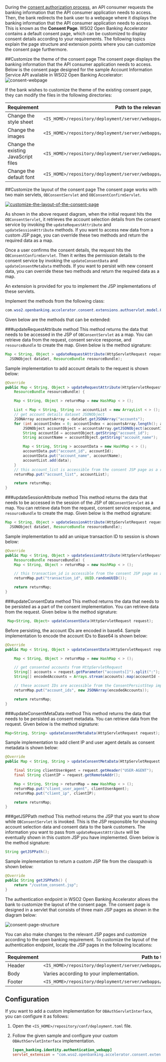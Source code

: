 During the [consent authorization process](../learn/consent-authorization-intro.md), an API consumer requests the banking 
information that the API consumer application needs to access. Then, the bank redirects the bank user to a webpage where 
it displays the banking information that the API consumer application needs to access. This is known as the **Consent Page**. 
WSO2 Open Banking Accelerator contains a default consent page, which can be customized to display consent details according 
to your requirements. The following topics explain the page structure and extension points where you can customize the consent page furthermore.

##Customize the theme of the consent page
The consent page displays the banking information that the API consumer application needs to access. 
Below is the consent page designed for the sample Account Information Service API available in WSO2 Open Banking Accelerator:
![consent-webpage](../assets/img/develop/customizing-consent-page/information-in-the-consent-page.png)

If the bank wishes to customize the theme of the existing consent page, they can modify the files in the following 
directories: 

| Requirement | Path to the relevant file |
|---------|---------    |
|Change the style sheet|`<IS_HOME>/repository/deployment/server/webapps/ob#authenticationendpoint/css`|
|Change the images|`<IS_HOME>/repository/deployment/server/webapps/ob#authenticationendpoint/images`|
|Change the existing JavaScript files|`<IS_HOME>/repository/deployment/server/webapps/ob#authenticationendpoint/js`|
|Change the default font|`<IS_HOME>/repository/deployment/server/webapps/ob#authenticationendpoint/fonts`|

##Customize the layout of the consent page
The consent page works with two main servlets, `OBConsentServlet` and `OBConsentConfirmServlet`.

[![customize-the-layout-of-the-consent-page](../assets/img/develop/customizing-consent-page/customize-the-layout-of-the-consent-page.png) ](../assets/img/develop/customizing-consent-page/customize-the-layout-of-the-consent-page.png)

As shown in the above request diagram, when the initial request hits the `OBConsentServlet`, it retrieves the account selection details from the consent service by invoking the `updateRequestAttribute` and `updateSessionAttribute` methods. If you want to access new data from a custom JSP page, you can override these two methods and return the required data as a map.

Once a user confirms the consent details, the request hits the `OBConsentConfirmServlet`. Then it writes the permission details to the consent service by invoking the `updateConsentData` and `updateConsentMetaData` methods. If you want to persist with new consent data, you can override these two methods and return the required data as a map.

An extension is provided for you to implement the JSP implementations of these servlets.

Implement the methods from the following class:
```java
com.wso2.openbanking.accelerator.consent.extensions.authservlet.model.OBAuthServletInterface
```

Given below are the methods that can be extended:

###updateRequestAttribute method 
This method returns the data that needs to be accessed in the JSP of `OBConsentServlet` as a map. You can retrieve data 
from the request, consent service response, and `resourceBundle` to create the map. Given below is the method signature:
```java
Map < String, Object > updateRequestAttribute(HttpServletRequest request,
  JSONObject dataSet, ResourceBundle resourceBundle);
```
Sample implementation to add account details to the request is shown below:

```java
@Override
public Map < String, Object > updateRequestAttribute(HttpServletRequest request, JSONObject dataSet,
    ResourceBundle resourceBundle) {

    Map < String, Object > returnMap = new HashMap < > ();

    List < Map < String, String >> accountList = new ArrayList < > ();
    // get account details dataset JSONObject
    JSONArray accountsArray = dataSet.getJSONArray("accounts");
    for (int accountIndex = 0; accountIndex < accountsArray.length(); accountIndex++) {
        JSONObject accountObject = accountsArray.getJSONObject(accountIndex);
        String accountId = accountObject.getString("account_id");
        String accountName = accountObject.getString("account_name");

        Map < String, String > accountData = new HashMap < > ();
        accountData.put("account_id", accountId);
        accountData.put("account_name", accountName);
        accountList.add(data);
    }
    // this account_list is accessible from the consent JSP page as a request attribute
    returnMap.put("account_list", accountList);

    return returnMap;
}
```

###updateSessionAttribute method
This method returns the data that needs to be accessed in the session of the JSP of `OBConsentServlet` as a map. You can 
retrieve data from the request, consent service response, and `resourceBundle` to create the map. Given below is the method signature:
```java
Map < String, Object > updateSessionAttribute(HttpServletRequest request,
  JSONObject dataSet, ResourceBundle resourceBundle);
```
Sample implementation to add an unique transaction ID to session is shown below:

```java
@Override
public Map < String, Object > updateSessionAttribute(HttpServletRequest request, JSONObject dataSet,
    ResourceBundle resourceBundle) {
    Map < String, Object > returnMap = new HashMap < > ();

    // this transaction_id is accessible from the consent JSP page as a session attribute
    returnMap.put("transaction_id", UUID.randomUUID());

    return returnMap;
}
```

###updateConsentData method
This method returns the data that needs to be persisted as a part of the consent implementation. You can retrieve data 
from the request. Given below is the method signature:
```java
 Map<String, Object> updateConsentData(HttpServletRequest request);
```

Before persisting, the account IDs are encoded in base64. Sample implementation to encode the account IDs to Base64 is shown below:

```java
@Override
public Map < String, Object > updateConsentData(HttpServletRequest request) {

    Map < String, Object > returnMap = new HashMap < > ();

    // get consented accounts from HttpServletRequest
    String[] accounts = request.getParameter("accounts[]").split(":");
    String[] encodedAccounts = Arrays.stream(accounts).map(accountId - > Base64.getEncoder().encodeToString(accountId.getBytes())).toArray(String[]::new);

    // these account IDs are accessible from the ConsentPersistStep implementations
    returnMap.put("account_ids", new JSONArray(encodedAccounts));

    return returnMap;
}
```

###updateConsentMetaData method 
This method returns the data that needs to be persisted as consent metadata. You can retrieve data from the request. Given below is the method signature:
```java
Map<String, String> updateConsentMetaData(HttpServletRequest request);
```
Sample implementation to add client IP and user agent details as consent metadata is shown below:

```java
@Override
public Map < String, String > updateConsentMetaData(HttpServletRequest request) {

    final String clientUserAgent = request.getHeader("USER-AGENT");
    final String clientIP = request.getRemoteAddr();

    Map < String, String > returnMap = new HashMap < > ();
    returnMap.put("client_user_agent", clientUserAgent);
    returnMap.put("client_ip", clientIP);

    return returnMap;
}
```

###getJSPPath method
This method returns the JSP that you want to show while `OBConsentServlet` is invoked. This is the JSP responsible for 
showing account selection data and consent data to the bank customers. The information you want to pass from `updateRequestAttribute` will be eventually 
shown in this custom JSP you have implemented. Given below is the method signature:
```java
String getJSPPath();
```
Sample implementation to return a custom JSP file from the classpath is shown below:
```java
@Override
public String getJSPPath() {
    return "/custom_consent.jsp";
}
```

The authentication endpoint in WSO2 Open Banking Accelerator allows the bank to customize the layout of the consent page. 
The consent page is designed in a servlet that consists of three main JSP pages as shown in the diagram below: 

![consent-page-structure](../assets/img/develop/customizing-consent-page/consent-page-structure.png)

You can also make changes to the relevant JSP pages and customize according to the open banking requirement. To customize 
the layout of the authentication endpoint, locate the JSP pages in the following locations:

| Requirement | Path to the relevant file |
|---------|---------    |
|Header|`<IS_HOME>/repository/deployment/server/webapps/ob#authenticationendpoint/includes/consent_top.jsp`|
|Body| Varies according to your implementation.|
|Footer|`<IS_HOME>/repository/deployment/server/webapps/ob#authenticationendpoint/includes/consent_bottom.jsp`|

## Configuration               
If you want to add a custom implementation for `OBAuthServletInterface`, you can configure it as follows:

1. Open the `<IS_HOME>/repository/conf/deployment.toml` file.
2. Follow the given sample and configure your custom `OBAuthServletInterface` implementation.

   ``` toml
   [open_banking.identity.authentication_webapp]
   servlet_extension = "com.wso2.openbanking.accelerator.consent.extensions.authservlet.impl.OBDefaultAuthServletImpl"
   ```
